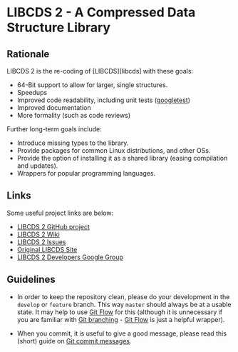 LIBCDS 2 - A Compressed Data Structure Library
==============================================

Rationale
---------  
LIBCDS 2 is the re-coding of [LIBCDS][libcds] with these goals:
 - 64-Bit support to allow for larger, single structures.
 - Speedups
 - Improved code readability, including unit tests ([googletest][googtest])
 - Improved documentation
 - More formality (such as code reviews)

Further long-term goals include:
 - Introduce missing types to the library.
 - Provide packages for common Linux distributions, and other OSs.
 - Provide the option of installing it as a shared library (easing compilation and updates).
 - Wrappers for popular programming languages.


Links
-----  
Some useful project links are below:
 - [LIBCDS 2 GitHub project][gitproject]
 - [LIBCDS 2 Wiki][wiki]
 - [LIBCDS 2 Issues][issues]
 - [Original LIBCDS Site][libcds1]
 - [LIBCDS 2 Developers Google Group][devgroup]


Guidelines
----------  
 - In order to keep the repository clean, please do your development in the `develop` or `feature` branch.
   This way `master` should always be at a usable state. It may help to use [Git Flow][gitflow] for this
   (although it is unnecessary if you are familiar with [Git branching][gitbranch] - [Git Flow][gitflow]
   is just a helpful wrapper).

 - When you commit, it is useful to give a good message, please read this (short) guide on [Git commit messages][commitmsg].


[libcds1]: http://libcds.recoded.cl/
[devgroup]: http://groups.google.com/group/libcds-dev/
[googtest]: http://code.google.com/p/googletest/
[gitproject]: https://github.com/fclaude/libcds2
[wiki]: https://github.com/fclaude/libcds2/wiki
[issues]: https://github.com/fclaude/libcds2/issues
[commitmsg]: http://tbaggery.com/2008/04/19/a-note-about-git-commit-messages.html
[gitflow]: jeffkreeftmeijer.com/2010/why-arent-you-using-git-flow/
[gitbranch]: http://progit.org/book/ch3-0.html
